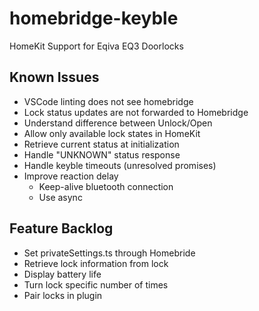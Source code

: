 # homebridge-keyble

HomeKit Support for Eqiva EQ3 Doorlocks


## Known Issues

* VSCode linting does not see homebridge
* Lock status updates are not forwarded to Homebridge
* Understand difference between Unlock/Open
* Allow only available lock states in HomeKit
* Retrieve current status at initialization
* Handle "UNKNOWN" status response
* Handle keyble timeouts (unresolved promises)
* Improve reaction delay
    * Keep-alive bluetooth connection
    * Use async

## Feature Backlog

* Set privateSettings.ts through Homebride
* Retrieve lock information from lock
* Display battery life
* Turn lock specific number of times
* Pair locks in plugin